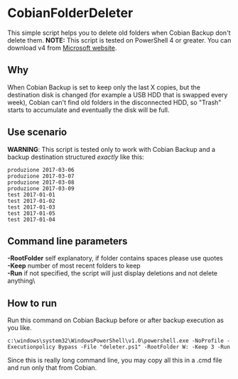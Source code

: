 # CobianFolderDeleter

This simple script helps you to delete old folders when Cobian Backup don't delete them.
**NOTE:** This script is tested on PowerShell 4 or greater. You can download v4 from [Microsoft website](https://www.microsoft.com/en-us/download/details.aspx?id=40855).

## Why

When Cobian Backup is set to keep only the last X copies, but the destination disk is changed (for example a USB HDD that is swapped every week), Cobian can't find old folders in the disconnected HDD, so "Trash" starts to accumulate and eventually the disk will be full.

## Use scenario

**WARNING**: This script is tested only to work with Cobian Backup and a backup destination structured *exactly* like this:

```
produzione 2017-03-06
produzione 2017-03-07
produzione 2017-03-08
produzione 2017-03-09
test 2017-01-01
test 2017-01-02
test 2017-01-03
test 2017-01-05
test 2017-01-04
```

## Command line parameters

**-RootFolder** self explanatory, if folder contains spaces please use quotes\
**-Keep** number of most recent folders to keep\
**-Run** if not specified, the script will just display deletions and not delete anything\

## How to run

Run this command on Cobian Backup before or after backup execution as you like.

```
c:\windows\system32\WindowsPowerShell\v1.0\powershell.exe -NoProfile -Executionpolicy Bypass -File "deleter.ps1" -RootFolder W: -Keep 3 -Run
```

Since this is really long command line, you may copy all this in a .cmd file and run only that from Cobian.